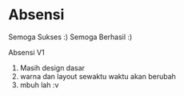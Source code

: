# Absensi
Semoga Sukses :)
Semoga Berhasil :)


Absensi V1
1. Masih design dasar
2. warna dan layout sewaktu waktu akan berubah
3. mbuh lah :v
